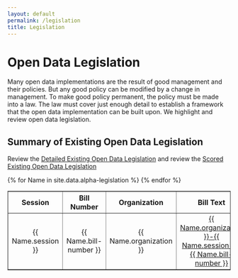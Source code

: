 ```yaml
---
layout: default
permalink: /legislation
title: Legislation
---
```


# Open Data Legislation
Many open data implementations are the result of good management and their policies. But any good policy can be modified by a change in management. To make good policy permanent, the policy must be made into a law. The law must cover just enough detail to establish a framework that the open data implementation can be built upon. We highlight and review open data legislation.

<!-- ## Model Open Data Legislation
  * [How to create open data legislation](/open-data-legislation-how-to)
  * [Open data legislation implementation](/open-data-legislation-implementation)
-->

## Summary of Existing Open Data Legislation
Review the <a target="_blank" href="/detailed-legislation">Detailed Existing Open Data Legislation</a> and review the <a target="_blank" href="/scored-legislation">Scored Existing Open Data Legislation</a>
<table cellpadding="10" border="1">
	<tr>
		<th>Session</th>
		<th>Bill Number</th>
		<th>Organization</th>
		<th>Bill Text</th>
		<th>Last Activity</th>
		<th>Score</th>
	</tr>
{% for Name in site.data.alpha-legislation %}
  <tr>
  	<td width="15%" align="center">{{ Name.session }}</td>
  	<td width="15%" align="center">{{ Name.bill-number }}</td>
  	<td width="15%" align="center">{{ Name.organization }}</td>
  	<td width="15%" align="center"><a target="_blank" href="{{ Name.bill-text }}">{{ Name.organization }}-{{ Name.session }}-{{ Name.bill-number }}</a></td>
  	<td width="15%" align="center">{{ Name.last-activity }}</td>
  	<td width="25%" align="center">{{ Name.score }}</td>
  </tr>
{% endfor %}

